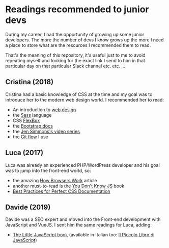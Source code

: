 # Readings recommended to junior devs

During my career, I had the opportunity of growing up some junior developers. The more the number of devs I know grows up the more I need a place to store what are the resources I recommended them to read.

That's the meaning of this repository, it's useful just to me to avoid repeating myself and looking for the exact link I send to him in that particular day on that particular Slack channel etc. etc. ...

## Cristina (2018)

Cristina had a basic knowledge of CSS at the time and my goal was to introduce her to the modern web design world. I recommended her to read:

- An introduction to [web design](https://resilientwebdesign.com/)
- the [Sass](https://sass-lang.com/) language
- CSS [FlexBox](https://css-tricks.com/snippets/css/a-guide-to-flexbox/)
- the [Bootstrap docs](getbootstrap.com/docs)
- the [Jen Simmons's video series](https://www.youtube.com/watch?v=u00FY9vADfQ&t)
- the [Git flow](https://datasift.github.io/gitflow/IntroducingGitFlow.html) I use

## Luca (2017)

Luca was already an experienced PHP/WordPress developer and his goal was to jump into the front-end world, so:

- the amazing [How Browsers Work](https://www.html5rocks.com/en/tutorials/internals/howbrowserswork/) article
- another must-to-read is the [You Don't Know JS](https://github.com/getify/You-Dont-Know-JS) book
- [Best Practices for Perfect CSS Documentation](https://webdesign.tutsplus.com/articles/css-documentation-best-practices--cms-30139)

## Davide (2019)

Davide was a SEO expert and moved into the Front-end development with JavaScript and VueJS. I sent him the same readings for Luca, adding:

- [The Little JavaScript book](https://www.valentinog.com/little-javascript) (available in Italian too: [Il Piccolo Libro di JavaScript](https://leanpub.com/piccolo-javascript/))
